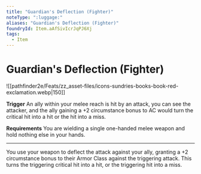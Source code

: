 ```yaml
---
title: "Guardian's Deflection (Fighter)"
noteType: ":luggage:"
aliases: "Guardian's Deflection (Fighter)"
foundryId: Item.aAfSivIcrJqPJ6Xj
tags:
  - Item
---
```


# Guardian's Deflection (Fighter)
![[pathfinder2e/Feats/zz_asset-files/icons-sundries-books-book-red-exclamation.webp|150]]

**Trigger** An ally within your melee reach is hit by an attack, you can see the attacker, and the ally gaining a +2 circumstance bonus to AC would turn the critical hit into a hit or the hit into a miss.

**Requirements** You are wielding a single one-handed melee weapon and hold nothing else in your hands.

* * *

You use your weapon to deflect the attack against your ally, granting a +2 circumstance bonus to their Armor Class against the triggering attack. This turns the triggering critical hit into a hit, or the triggering hit into a miss.



